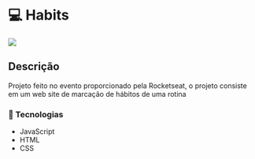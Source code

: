 # 💻 Habits

<img src="https://cdn.discordapp.com/attachments/965066624556232737/1066148870490431639/image.png">


## Descrição

Projeto feito no evento proporcionado pela Rocketseat, o projeto consiste em um web site de marcação de hábitos de uma rotina

### 🎯 Tecnologias

- JavaScript
- HTML
- CSS

